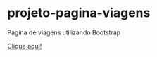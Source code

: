 # projeto-pagina-viagens
 Pagina de viagens utilizando Bootstrap

 <a href="https://edmilsondmx.github.io/projeto-pagina-viagens/">Clique aqui!</a>
